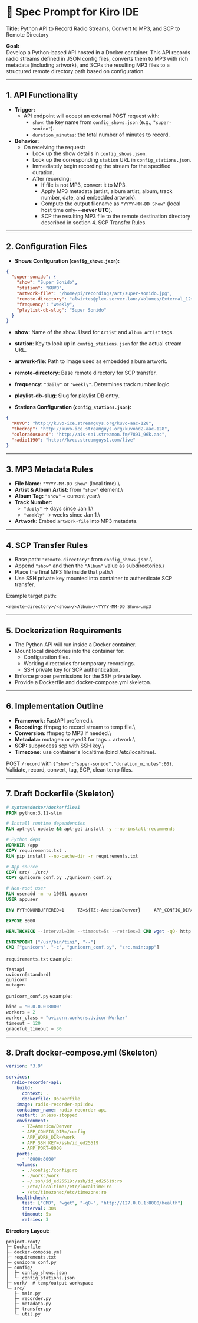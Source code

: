 # 📝 Spec Prompt for Kiro IDE

**Title:** Python API to Record Radio Streams, Convert to MP3, and SCP
to Remote Directory

**Goal:**\
Develop a Python-based API hosted in a Docker container. This API
records radio streams defined in JSON config files, converts them to MP3
with rich metadata (including artwork), and SCPs the resulting MP3 files
to a structured remote directory path based on configuration.

------------------------------------------------------------------------

## 1. API Functionality

-   **Trigger:**
    -   API endpoint will accept an external POST request with:
        -   `show`: the key name from `config_shows.json` (e.g.,
            `"super-sonido"`).
        -   `duration_minutes`: the total number of minutes to record.
-   **Behavior:**
    -   On receiving the request:
        -   Look up the show details in `config_shows.json`.
        -   Look up the corresponding `station` URL in
            `config_stations.json`.
        -   Immediately begin recording the stream for the specified
            duration.
        -   After recording:
            -   If file is not MP3, convert it to MP3.
            -   Apply MP3 metadata (artist, album artist, album, track
                number, date, and embedded artwork).
            -   Compute the output filename as `"YYYY-MM-DD Show"`
                (local host time only---**never UTC**).
            -   SCP the resulting MP3 file to the remote destination
                directory described in section 4. SCP Transfer Rules.

------------------------------------------------------------------------

## 2. Configuration Files

-   **Shows Configuration (`config_shows.json`):**

``` json
{
  "super-sonido": {
    "show": "Super Sonido",
    "station": "KUVO",
    "artwork-file": "/home/pi/recordings/art/super-sonido.jpg",
    "remote-directory": "alwirtes@plex-server.lan:/Volumes/External_12tb/Plex/Radio\ Rips/",
    "frequency": "weekly",
    "playlist-db-slug": "Super Sonido"
  }
}
```

-   **show**: Name of the show. Used for `Artist` and `Album Artist`
    tags.

-   **station**: Key to look up in `config_stations.json` for the actual
    stream URL.

-   **artwork-file**: Path to image used as embedded album artwork.

-   **remote-directory**: Base remote directory for SCP transfer.

-   **frequency**: `"daily"` or `"weekly"`. Determines track number
    logic.

-   **playlist-db-slug**: Slug for playlist DB entry.

-   **Stations Configuration (`config_stations.json`):**

``` json
{
  "KUVO": "http://kuvo-ice.streamguys.org/kuvo-aac-128",
  "thedrop": "http://kuvo-ice.streamguys.org/kuvohd2-aac-128",
  "coloradosound": "http://ais-sa1.streamon.fm/7891_96k.aac",
  "radio1190": "http://kvcu.streamguys1.com/live"
}
```

------------------------------------------------------------------------

## 3. MP3 Metadata Rules

-   **File Name:** `"YYYY-MM-DD Show"` (local time).\
-   **Artist & Album Artist:** from `"show"` element.\
-   **Album Tag:** `"show"` + current year.\
-   **Track Number:**
    -   `"daily"` → days since Jan 1.\
    -   `"weekly"` → weeks since Jan 1.\
-   **Artwork:** Embed `artwork-file` into MP3 metadata.

------------------------------------------------------------------------

## 4. SCP Transfer Rules

-   Base path: `"remote-directory"` from `config_shows.json`.\
-   Append `"show"` and then the `"Album"` value as subdirectories.\
-   Place the final MP3 file inside that path.\
-   Use SSH private key mounted into container to authenticate SCP
    transfer. 

Example target path:

    <remote-directory>/<show>/<Album>/<YYYY-MM-DD Show>.mp3

------------------------------------------------------------------------

## 5. Dockerization Requirements

-   The Python API will run inside a Docker container.
-   Mount local directories into the container for:
    -   Configuration files.
    -   Working directories for temporary recordings.
    -   SSH private key for SCP authentication.
-   Enforce proper permissions for the SSH private key.
-   Provide a Dockerfile and docker-compose.yml skeleton.

------------------------------------------------------------------------

## 6. Implementation Outline

-   **Framework:** FastAPI preferred.\
-   **Recording:** ffmpeg to record stream to temp file.\
-   **Conversion:** ffmpeg to MP3 if needed.\
-   **Metadata:** mutagen or eyed3 for tags + artwork.\
-   **SCP:** subprocess scp with SSH key.\
-   **Timezone:** use container's localtime (bind /etc/localtime).

POST `/record` with `{"show":"super-sonido","duration_minutes":60}`.\
Validate, record, convert, tag, SCP, clean temp files.

------------------------------------------------------------------------

## 7. Draft Dockerfile (Skeleton)

``` dockerfile
# syntax=docker/dockerfile:1
FROM python:3.11-slim

# Install runtime dependencies
RUN apt-get update && apt-get install -y --no-install-recommends       ffmpeg openssh-client tzdata tini     && rm -rf /var/lib/apt/lists/*

# Python deps
WORKDIR /app
COPY requirements.txt .
RUN pip install --no-cache-dir -r requirements.txt

# App source
COPY src/ ./src/
COPY gunicorn_conf.py ./gunicorn_conf.py

# Non-root user
RUN useradd -m -u 10001 appuser
USER appuser

ENV PYTHONUNBUFFERED=1     TZ=${TZ:-America/Denver}     APP_CONFIG_DIR=/config     APP_WORK_DIR=/work     APP_SSH_KEY=/ssh/id_ed25519     APP_PORT=8000

EXPOSE 8000

HEALTHCHECK --interval=30s --timeout=5s --retries=3 CMD wget -qO- http://127.0.0.1:8000/healthz || exit 1

ENTRYPOINT ["/usr/bin/tini", "--"]
CMD ["gunicorn", "-c", "gunicorn_conf.py", "src.main:app"]
```

`requirements.txt` example:

``` text
fastapi
uvicorn[standard]
gunicorn
mutagen
```

`gunicorn_conf.py` example:

``` python
bind = "0.0.0.0:8000"
workers = 2
worker_class = "uvicorn.workers.UvicornWorker"
timeout = 120
graceful_timeout = 30
```

------------------------------------------------------------------------

## 8. Draft docker-compose.yml (Skeleton)

``` yaml
version: "3.9"

services:
  radio-recorder-api:
    build:
      context: .
      dockerfile: Dockerfile
    image: radio-recorder-api:dev
    container_name: radio-recorder-api
    restart: unless-stopped
    environment:
      - TZ=America/Denver
      - APP_CONFIG_DIR=/config
      - APP_WORK_DIR=/work
      - APP_SSH_KEY=/ssh/id_ed25519
      - APP_PORT=8000
    ports:
      - "8000:8000"
    volumes:
      - ./config:/config:ro
      - ./work:/work
      - ~/.ssh/id_ed25519:/ssh/id_ed25519:ro
      - /etc/localtime:/etc/localtime:ro
      - /etc/timezone:/etc/timezone:ro
    healthcheck:
      test: ["CMD", "wget", "-qO-", "http://127.0.0.1:8000/health"]
      interval: 30s
      timeout: 5s
      retries: 3
```

**Directory Layout:**

    project-root/
    ├─ Dockerfile
    ├─ docker-compose.yml
    ├─ requirements.txt
    ├─ gunicorn_conf.py
    ├─ config/
    │  ├─ config_shows.json
    │  └─ config_stations.json
    ├─ work/  # temp/output workspace
    └─ src/
       ├─ main.py
       ├─ recorder.py
       ├─ metadata.py
       ├─ transfer.py
       └─ util.py
